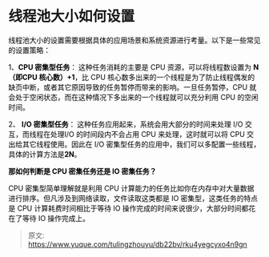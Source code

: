 # 线程池大小如何设置

<font style="color:rgb(0, 0, 0);background-color:rgb(248, 248, 248);">线程池大小的设置需要根据具体的应用场景和系统资源进行考量。以下是一些常见的设置策略：</font>

<font style="color:rgb(0,0,0);">1、</font>**<font style="color:rgb(0,0,0);">CPU 密集型任务</font>**<font style="color:rgb(0,0,0);">：</font>**<font style="color:rgb(0,0,0);"> </font>**<font style="color:rgb(0,0,0);">这种任务消耗的主要是 CPU 资源，可以将线程数设置为 </font>**<font style="color:rgb(0,0,0);">N（即CPU 核心数）+1</font>**<font style="color:rgb(0,0,0);">，比 CPU 核心数多出来的一个线程是为了防止线程偶发的缺页中断，或者其它原因导致的任务暂停而带来的影响。一旦任务暂停，CPU 就会处于空闲状态，而在这种情况下多出来的一个线程就可以充分利用 CPU 的空闲时间。 </font>

<font style="color:rgb(0,0,0);">2、 </font>**<font style="color:rgb(0,0,0);">I/O 密集型任务</font>**<font style="color:rgb(0,0,0);">：</font>**<font style="color:rgb(0,0,0);"> </font>**<font style="color:rgb(0,0,0);">这种任务应用起来，系统会用大部分的时间来处理 I/O 交互，而线程在处理I/O 的时间段内不会占用 CPU 来处理，这时就可以将 CPU 交出给其它线程使用。因此在 I/O 密集型任务的应用中，我们可以多配置一些线程，具体的计算方法是</font>**<font style="color:rgb(0,0,0);">2N</font>**<font style="color:rgb(0,0,0);">。</font>

**<font style="color:rgb(0,0,0);">那如何判断是 CPU 密集任务还是 IO 密集任务？ </font>**

<font style="color:rgb(0,0,0);">CPU 密集型简单理解就是利用 CPU 计算能力的任务比如你在内存中对大量数据进行排序。但凡涉及到网络读取，文件读取这类都是 IO 密集型，这类任务的特点是 CPU 计算耗费时间相比于等待 IO 操作完成的时间来说很少，大部分时间都花在了等待 IO 操作完成上。</font>



> 原文: <https://www.yuque.com/tulingzhouyu/db22bv/rku4yegcyxo4n9gn>